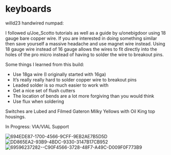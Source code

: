 # keyboards

willd23 handwired numpad:

I followed u/Joe_Scotto tutorials as well as a guide by u/onebigdoor using 18 gauge bare copper wire. If you are interested in doing something similar then save yourself a massive headache and use magnet wire instead. Using 18 gauge wire instead of 16 gauge allows the wires to fit directly into the holes of the pro micro instead of having to solder the wire to breakout pins.

Some things I learned from this build:

- Use 18ga wire (I originally started with 16ga)
- It’s really really hard to solder copper wire to breakout pins
- Leaded solder is so much easier to work with
- Get a nice set of flush cutters
- The location of bends are a lot more forgiving than you would think
- Use flux when soldering

Switches are Lubed and Filmed Gateron Milky Yellows with Oil King top housings.

In Progress: VIA/VIAL Support

![694EDE87-1700-4566-9CFF-9EB2AE7B5D5D](https://user-images.githubusercontent.com/101441884/213941510-18ff6489-cc4b-4e46-8680-6338f1616a20.JPG)
![DD865EA2-93B9-4BDC-9330-3147B17CB952](https://user-images.githubusercontent.com/101441884/213941517-1edcd78f-5b3a-4f30-b469-4d40a162894f.JPG)
![69596237282--C90F4566-3728-48F7-A49C-D009F0F773B9](https://user-images.githubusercontent.com/101441884/213941520-387a571d-0d4b-4648-ab97-7931c013c101.jpg)
